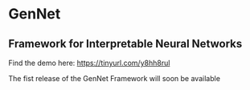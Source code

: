 # GenNet
## Framework for Interpretable Neural Networks

Find the demo here: https://tinyurl.com/y8hh8rul

The fist release of the GenNet Framework will soon be available
